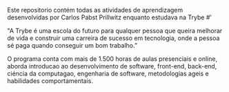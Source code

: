 Este repositorio contém todas as atividades de aprendizagem desenvolvidas por Carlos Pabst Prillwitz enquanto estudava na Trybe #'

"A Trybe é uma escola do futuro para qualquer pessoa que queira melhorar de vida e construir uma carreira de sucesso em tecnologia, onde a pessoa sé paga quando conseguir um bom trabalho.”

O programa conta com mais de 1.500 horas de aulas presenciais e online, aborda introducao ao desenvolvimento de software, front-end, back-end, ciéncia da computagao, engenharia de software, metodologias ageis e habilidades comportamentais.
